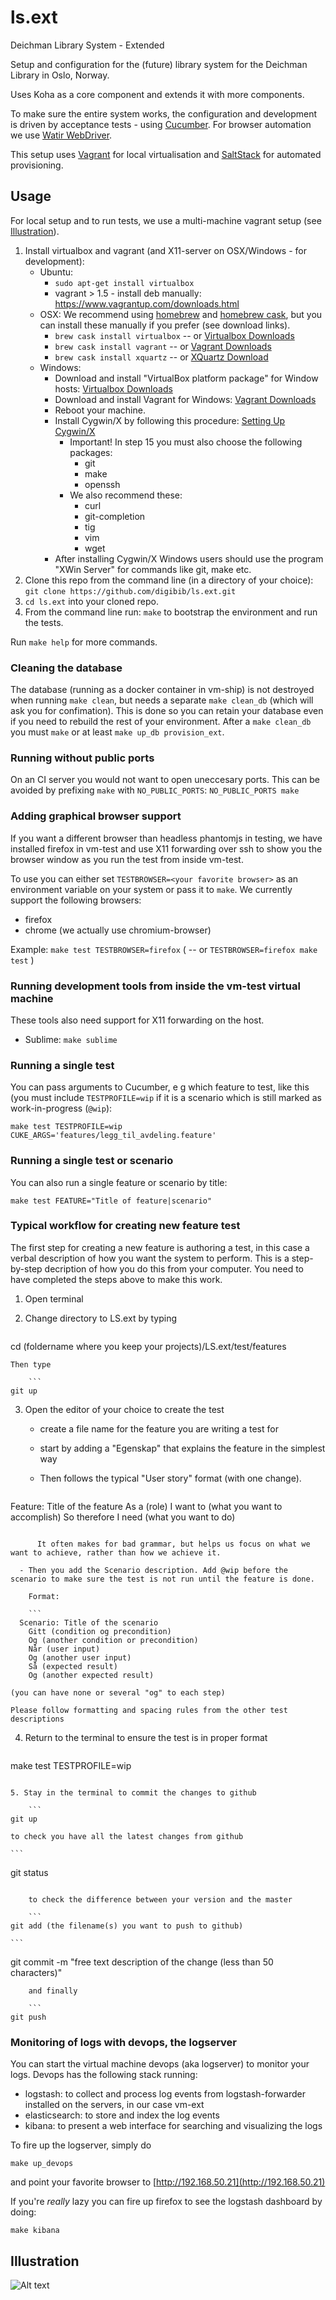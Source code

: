 ls.ext
======

Deichman Library System - Extended

Setup and configuration for the (future) library system for the Deichman
Library in Oslo, Norway.

Uses Koha as a core component and extends it with more components.

To make sure the entire system works, the configuration and development is
driven by acceptance tests - using [Cucumber](http://cukes.info/). For
browser automation we use [Watir WebDriver](http://watirwebdriver.com).

This setup uses [Vagrant](http://www.vagrantup.com/) for local virtualisation
and [SaltStack](http://docs.saltstack.com/) for automated provisioning.

## Usage

For local setup and to run tests, we use a multi-machine vagrant setup (see [Illustration](#illustration)).

1. Install virtualbox and vagrant (and X11-server on OSX/Windows - for development):
    - Ubuntu:
        * `sudo apt-get install virtualbox`
        * vagrant > 1.5 - install deb manually: https://www.vagrantup.com/downloads.html
    - OSX: We recommend using [homebrew](http://brew.sh/) and [homebrew cask](http://caskroom.io/), but you can install these manually if you prefer (see download links).
        * `brew cask install virtualbox` -- or [Virtualbox Downloads](https://www.virtualbox.org/wiki/Downloads)
        * `brew cask install vagrant` -- or [Vagrant Downloads](https://www.vagrantup.com/downloads)
        * `brew cask install xquartz` -- or [XQuartz Download](http://xquartz.macosforge.org/landing/)
    - Windows:
        * Download and install "VirtualBox platform package" for Window hosts: [Virtualbox Downloads](https://www.virtualbox.org/wiki/Downloads)
        * Download and install Vagrant for Windows: [Vagrant Downloads](https://www.vagrantup.com/downloads)
        * Reboot your machine.
        * Install Cygwin/X by following this procedure: [Setting Up Cygwin/X](http://x.cygwin.com/docs/ug/setup.html)
          - Important! In step 15 you must also choose the following packages:
            * git
            * make
            * openssh
          - We also recommend these:
            * curl
            * git-completion
            * tig
            * vim
            * wget
        * After installing Cygwin/X Windows users should use the program "XWin Server" for commands like git, make etc.
2. Clone this repo from the command line (in a directory of your choice):
   ```git clone https://github.com/digibib/ls.ext.git```
3. `cd ls.ext` into your cloned repo.
4. From the command line run: `make` to bootstrap the environment and run the tests.

Run `make help` for more commands.

### Cleaning the database

The database (running as a docker container in vm-ship) is not destroyed when running `make clean`, but needs a separate `make clean_db` (which will ask you for confimation). This is done so you can retain your database even if you need to rebuild the rest of your environment. After a `make clean_db` you must `make` or at least `make up_db provision_ext`.

### Running without public ports

On an CI server you would not want to open uneccesary ports. This can be avoided by prefixing `make` with `NO_PUBLIC_PORTS`:
   `NO_PUBLIC_PORTS make`

### Adding graphical browser support

If you want a different browser than headless phantomjs in testing, we have installed firefox in vm-test and use X11
forwarding over ssh to show you the browser window as you run the test from inside vm-test.

To use you can either set `TESTBROWSER=<your favorite browser>` as an environment variable on your system or pass it to `make`. We currently support the following browsers:
- firefox
- chrome (we actually use chromium-browser)

Example:
`make test TESTBROWSER=firefox`  (  -- or  `TESTBROWSER=firefox make test` )

### Running development tools from inside the vm-test virtual machine

These tools also need support for X11 forwarding on the host.

* Sublime: `make sublime`

### Running a single test

You can pass arguments to Cucumber, e g which feature to test, like this (you must include `TESTPROFILE=wip` if it is a scenario which is still marked as work-in-progress (`@wip`):

```
make test TESTPROFILE=wip CUKE_ARGS='features/legg_til_avdeling.feature'
```

### Running a single test or scenario

You can also run a single feature or scenario by title:

```
make test FEATURE="Title of feature|scenario"
```

### Typical workflow for creating new feature test

The first step for creating a new feature is authoring a test, in this case a verbal description of how you want the system to perform. This is a step-by-step decription of how you do this from your computer. You need to have completed the steps above to make this work.

1. Open terminal
2. Change directory to LS.ext by typing

   ```
cd (foldername where you keep your projects)/LS.ext/test/features
```
Then type

    ```
git up
```

3. Open the editor of your choice to create the test

   - create a file name for the feature you are writing a test for
   - start by adding a "Egenskap" that explains the feature in the simplest way
   - Then follows the typical "User story" format (with one change).

      ```
Feature: Title of the feature
  As a (role)
  I want to (what you want to accomplish)
  So therefore I need (what you want to do)
```

      It often makes for bad grammar, but helps us focus on what we want to achieve, rather than how we achieve it.

  - Then you add the Scenario description. Add @wip before the scenario to make sure the test is not run until the feature is done.

    Format:

    ```
  Scenario: Title of the scenario
    Gitt (condition og precondition)
    Og (another condition or precondition)
    Når (user input)
    Og (another user input)
    Så (expected result)
    Og (another expected result)
```
    (you can have none or several "og" to each step)

    Please follow formatting and spacing rules from the other test descriptions

4. Return to the terminal to ensure the test is in proper format

    ```
make test TESTPROFILE=wip
```

5. Stay in the terminal to commit the changes to github

    ```
git up
```

    to check you have all the latest changes from github

    ```
git status
```

    to check the difference between your version and the master

    ```
git add (the filename(s) you want to push to github)
```

    ```
git commit -m "free text description of the change (less than 50 characters)"
```
    and finally

    ```
git push
```

### Monitoring of logs with devops, the logserver

You can start the virtual machine devops (aka logserver) to monitor your logs. Devops has the following stack running:
- logstash: to collect and process log events from logstash-forwarder installed on the servers, in our case vm-ext
- elasticsearch: to store and index the log events
- kibana: to present a web interface for searching and visualizing the logs


To fire up the logserver, simply do
```
make up_devops
```
and point your favorite browser to [http://192.168.50.21](http://192.168.50.21)

If you're _really_ lazy you can fire up firefox to see the logstash dashboard by doing:
```
make kibana
```

## Illustration
![Alt text](stack.png?raw=true "Stack")
